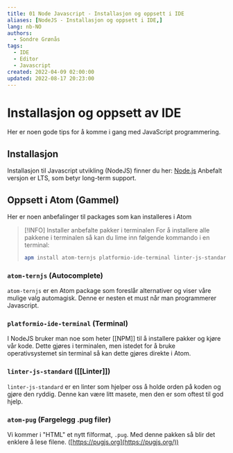```yaml
---
title: 01 Node Javascript - Installasjon og oppsett i IDE
aliases: [NodeJS - Installasjon og oppsett i IDE,]
lang: nb-NO
authors:
  - Sondre Grønås
tags:
  - IDE
  - Editor
  - Javascript
created: 2022-04-09 02:00:00
updated: 2022-08-17 20:23:00
---
```

# Installasjon og oppsett av IDE
Her er noen gode tips for å komme i gang med JavaScript programmering.

## Installasjon
Installasjon til Javascript utvikling (NodeJS) finner du her: [Node.js](https://nodejs.org/en/)
Anbefalt versjon er LTS, som betyr long-term support.

## Oppsett i Atom (Gammel)
Her er noen anbefalinger til packages som kan installeres i Atom

> [!INFO] Installer anbefalte pakker i terminalen
> For å installere alle pakkene i terminalen så kan du lime inn følgende kommando i en terminal:
> ```sh
> apm install atom-ternjs platformio-ide-terminal linter-js-standard atom-pug
> ```

### `atom-ternjs` (Autocomplete)
`atom-ternjs` er en Atom package som foreslår alternativer og viser våre mulige valg automagisk. Denne er nesten et must når man programmerer Javascript.

### `platformio-ide-terminal` (Terminal)
I NodeJS bruker man noe som heter [[NPM]] til å installere pakker og kjøre vår kode. Dette gjøres i terminalen, men istedet for å bruke operativsystemet sin terminal så kan dette gjøres direkte i Atom.

### `linter-js-standard` ([[Linter]])
`linter-js-standard` er en linter som hjelper oss å holde orden på koden og gjøre den ryddig. Denne kan være litt masete, men den er som oftest til god hjelp.

### `atom-pug` (Fargelegg .pug filer)
Vi kommer i "HTML" et nytt filformat, `.pug`. Med denne pakken så blir det enklere å lese filene. ([https://pugjs.org](https://pugjs.org/))

